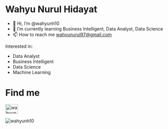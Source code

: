 # Wahyu Nurul Hidayat
- 👋 Hi, I’m @wahyunh10
- 🌱 I’m currently learning Business Intelligent, Data Analyst, Data Science
- 📫 How to reach me wahyunurul97@gmail.com

Interested in:
- Data Analyst
- Business Intelligent
- Data Science
- Machine Learning 

# Find me
<p align="left">
<a href="https://linkedin.com/in/wahyunhid" target="blank"><img align="center"
            src="https://raw.githubusercontent.com/rahuldkjain/github-profile-readme-generator/master/src/images/icons/Social/linked-in-alt.svg"
            alt="wahyunhid" height="30" width="40" /></a>
            
</p>

<img src="https://github-readme-streak-stats.herokuapp.com/?user=wahyunh10&" alt="wahyunh10" />

<!---
wahyunh10/wahyunh is a ✨ special ✨ repository because its `README.md` (this file) appears on your GitHub profile.
You can click the Preview link to take a look at your changes.
--->
